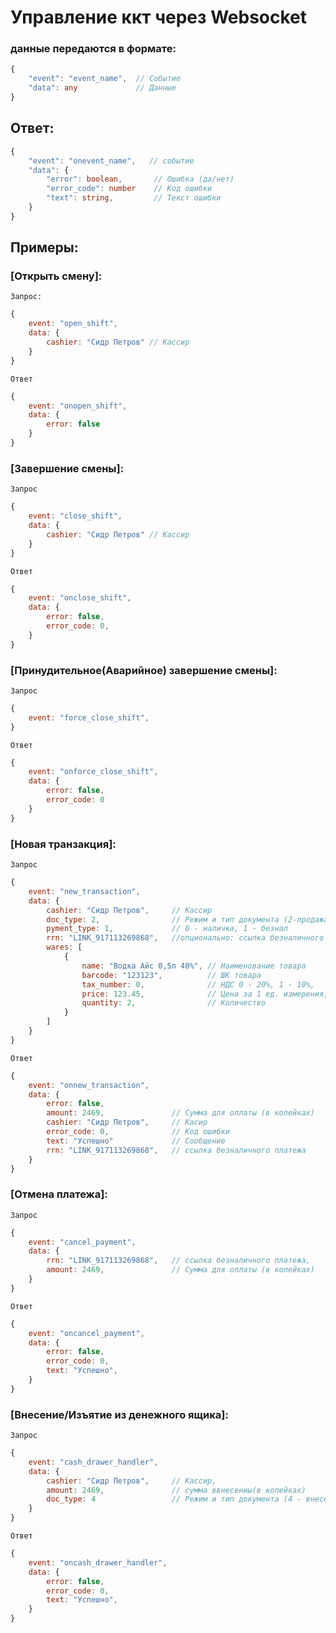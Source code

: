 # Управление ккт через Websocket

### данные передаются в формате:
```ts
{
    "event": "event_name",  // Событие
    "data": any             // Данные 
}
```
## Ответ:
```ts
{
    "event": "onevent_name",   // событие
    "data": {
        "error": boolean,       // Ошибка (да/нет)
        "error_code": number    // Код ошибки
        "text": string,         // Текст ошибки
    }
}
```

## Примеры:

### [Открыть смену]:
`Запрос:`
```js
{
    event: "open_shift", 
    data: {
        cashier: "Сидр Петров" // Кассир
    }
}
```
`Ответ`
```js
{
	event: "onopen_shift",
	data: {
		error: false
	}
}
```

### [Завершение смены]:
`Запрос`
```js
{
    event: "close_shift", 
    data: {
        cashier: "Сидр Петров" // Кассир
    }
}
```
`Ответ`
```js
{
	event: "onclose_shift",
	data: {
		error: false,
		error_code: 0,
	}
}
```

### [Принудительное(Аварийное) завершение смены]:
`Запрос`
```js
{
    event: "force_close_shift", 
}
```
`Ответ`
```js
{
    event: "onforce_close_shift",
    data: {
        error: false,
        error_code: 0
    }
}
```

### [Новая транзакция]:
`Запрос`
```js
{
    event: "new_transaction", 
    data: {
        cashier: "Сидр Петров",     // Кассир
        doc_type: 2,                // Режим и тип документа (2-продажа, 3-возврат),
        pyment_type: 1,             // 0 - наличка, 1 - безнал
        rrn: "LINK_917113269868",   //опционально: ссылка безналичного платежа (если нужно сделать возврат)
        wares: [
            {
                name: "Водка Айс 0,5л 40%", // Наименование товара
                barcode: "123123",          // ШК товара
                tax_number: 0,              // НДС 0 - 20%, 1 - 10%,
                price: 123.45,              // Цена за 1 ед. измерения,
                quantity: 2,                // Количество
            }
        ]
    }
}
```
`Ответ`
```js
{
	event: "onnew_transaction",
	data: {
		error: false,           
		amount: 2469,               // Сумма для оплаты (в копейках)
		cashier: "Сидр Петров",     // Касир
		error_code: 0,              // Код ошибки
		text: "Успешно"             // Сообщение
		rrn: "LINK_917113269868",   // ссылка безналичного платежа 
	}
}
```

### [Отмена платежа]:
`Запрос`
```js
{
    event: "cancel_payment", 
    data: {
        rrn: "LINK_917113269868",   // ссылка безналичного платежа,
        amount: 2469,               // Сумма для оплаты (в копейках)
    }
}
```
`Ответ`
```js
{
	event: "oncancel_payment",
	data: {
		error: false,
		error_code: 0,
		text: "Успешно",
	}
}
```

### [Внесение/Изъятие из денежного ящика]:
`Запрос`
```js
{
    event: "cash_drawer_handler",
    data: {
        cashier: "Сидр Петров",     // Кассир,
        amount: 2469,               // сумма ввнесениы(в копейках)
        doc_type: 4                 // Режим и тип документа (4 - внесение, 5 - изъятие)
    }
}
```
`Ответ`
```js
{
	event: "oncash_drawer_handler",
	data: {
		error: false,
		error_code: 0,
		text: "Успешно",
	}
}
```
